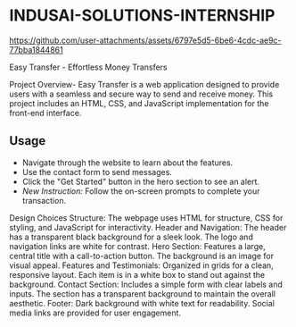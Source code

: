 # INDUSAI-SOLUTIONS-INTERNSHIP

https://github.com/user-attachments/assets/6797e5d5-6be6-4cdc-ae9c-77bba1844861

Easy Transfer - Effortless Money Transfers

Project Overview-
Easy Transfer is a web application designed to provide users with a seamless and secure way to send and receive money. This project includes an HTML, CSS, and JavaScript implementation for the front-end interface.

## Usage
- Navigate through the website to learn about the features.
- Use the contact form to send messages.
- Click the "Get Started" button in the hero section to see an alert.
- *New Instruction:* Follow the on-screen prompts to complete your transaction.

  
Design Choices
Structure: The webpage uses HTML for structure, CSS for styling, and JavaScript for interactivity.
Header and Navigation: The header has a transparent black background for a sleek look. The logo and navigation links are white for contrast.
Hero Section: Features a large, central title with a call-to-action button. The background is an image for visual appeal.
Features and Testimonials: Organized in grids for a clean, responsive layout. Each item is in a white box to stand out against the background.
Contact Section: Includes a simple form with clear labels and inputs. The section has a transparent background to maintain the overall aesthetic.
Footer: Dark background with white text for readability. Social media links are provided for user engagement.
